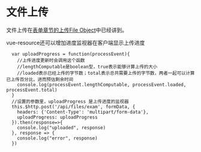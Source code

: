 # 文件上传


文件上传在[表单章节的上传File Object](../form/file-object.md#上传File-Object)中已经讲到。

vue-resource还可以增加进度监视器在客户端显示上传进度

```vue
  var uploadProgress = function(processEvent){
    //上传进度更新时会调用这个函数
    //lengthComputable是boolean型，true表示能够计算上传的大小
    //loaded表示已经上传的字节数；total表示总共需要上传的字节数，两者一起可以计算已上传百分比，进而预估剩余时间
    console.log(processEvent.lengthComputable, processEvent.loaded, processEvent.total)
  }
  //设置的参数里，uploadProgress 是上传进度的监视器
  this.$http.post('/api/files/exam', formData, {
    headers: {'Content-Type': 'multipart/form-data'},
    uploadProgress: uploadProgress
  }).then(response=>{
    console.log("uploaded", response)
  }, response => {
    console.log("error", response)
  })


```
